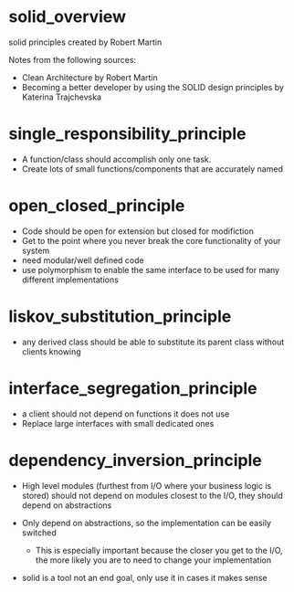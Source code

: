 # solid_overview
solid principles created by Robert Martin

Notes from the following sources:
- Clean Architecture by Robert Martin
- Becoming a better developer by using the SOLID design principles by Katerina Trajchevska

# single_responsibility_principle
- A function/class should accomplish only one task.
- Create lots of small functions/components that are accurately named

# open_closed_principle
- Code should be open for extension but closed for modifiction
- Get to the point where you never break the core functionality of your system
- need modular/well defined code
- use polymorphism to enable the same interface to be used for many different implementations

# liskov_substitution_principle
- any derived class should be able to substitute its parent class without clients knowing

# interface_segregation_principle
- a client should not depend on functions it does not use
- Replace large interfaces with small dedicated ones

# dependency_inversion_principle
- High level modules (furthest from I/O where your business logic is stored) should not depend on modules closest to the I/O, they should depend on abstractions
- Only depend on abstractions, so the implementation can be easily switched
  - This is especially important because the closer you get to the I/O, the more likely you are to need to change your implementation


- solid is a tool not an end goal, only use it in cases it makes sense
